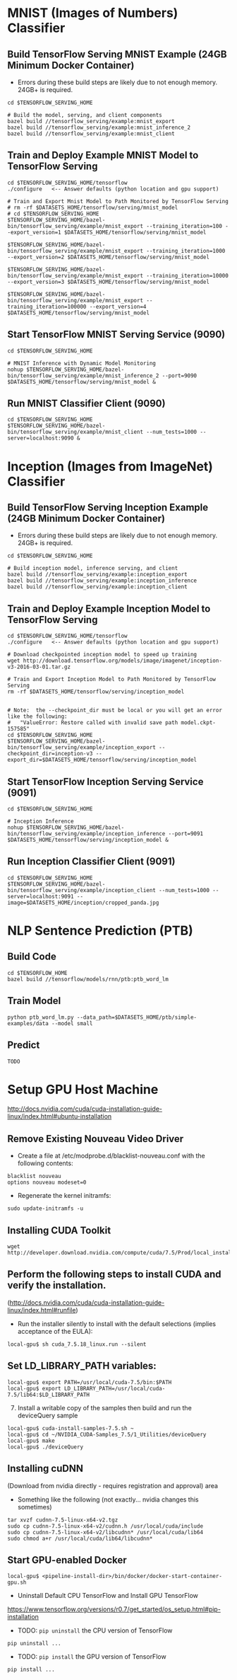 # MNIST (Images of Numbers) Classifier
## Build TensorFlow Serving MNIST Example (24GB Minimum Docker Container)
* Errors during these build steps are likely due to not enough memory.  24GB+ is required.
```
cd $TENSORFLOW_SERVING_HOME

# Build the model, serving, and client components
bazel build //tensorflow_serving/example:mnist_export
bazel build //tensorflow_serving/example:mnist_inference_2
bazel build //tensorflow_serving/example:mnist_client
```

## Train and Deploy Example MNIST Model to TensorFlow Serving
```
cd $TENSORFLOW_SERVING_HOME/tensorflow
./configure   <-- Answer defaults (python location and gpu support)

# Train and Export Mnist Model to Path Monitored by TensorFlow Serving
# rm -rf $DATASETS_HOME/tensorflow/serving/mnist_model
# cd $TENSORFLOW_SERVING_HOME
$TENSORFLOW_SERVING_HOME/bazel-bin/tensorflow_serving/example/mnist_export --training_iteration=100 --export_version=1 $DATASETS_HOME/tensorflow/serving/mnist_model

$TENSORFLOW_SERVING_HOME/bazel-bin/tensorflow_serving/example/mnist_export --training_iteration=1000 --export_version=2 $DATASETS_HOME/tensorflow/serving/mnist_model

$TENSORFLOW_SERVING_HOME/bazel-bin/tensorflow_serving/example/mnist_export --training_iteration=10000 --export_version=3 $DATASETS_HOME/tensorflow/serving/mnist_model

$TENSORFLOW_SERVING_HOME/bazel-bin/tensorflow_serving/example/mnist_export --training_iteration=100000 --export_version=4 $DATASETS_HOME/tensorflow/serving/mnist_model
```

## Start TensorFlow MNIST Serving Service (9090)
```
cd $TENSORFLOW_SERVING_HOME

# MNIST Inference with Dynamic Model Monitoring
nohup $TENSORFLOW_SERVING_HOME/bazel-bin/tensorflow_serving/example/mnist_inference_2 --port=9090 $DATASETS_HOME/tensorflow/serving/mnist_model &
```

## Run MNIST Classifier Client (9090)
```
cd $TENSORFLOW_SERVING_HOME
$TENSORFLOW_SERVING_HOME/bazel-bin/tensorflow_serving/example/mnist_client --num_tests=1000 --server=localhost:9090 &
```

# Inception (Images from ImageNet) Classifier
## Build TensorFlow Serving Inception Example (24GB Minimum Docker Container)
* Errors during these build steps are likely due to not enough memory.  24GB+ is required.
```
cd $TENSORFLOW_SERVING_HOME

# Build inception model, inference serving, and client 
bazel build //tensorflow_serving/example:inception_export
bazel build //tensorflow_serving/example:inception_inference
bazel build //tensorflow_serving/example:inception_client
```

## Train and Deploy Example Inception Model to TensorFlow Serving
```
cd $TENSORFLOW_SERVING_HOME/tensorflow
./configure   <-- Answer defaults (python location and gpu support)

# Download checkpointed inception model to speed up training
wget http://download.tensorflow.org/models/image/imagenet/inception-v3-2016-03-01.tar.gz

# Train and Export Inception Model to Path Monitored by TensorFlow Serving
rm -rf $DATASETS_HOME/tensorflow/serving/inception_model


# Note:  the --checkpoint_dir must be local or you will get an error like the following:
#   "ValueError: Restore called with invalid save path model.ckpt-157585"
cd $TENSORFLOW_SERVING_HOME
$TENSORFLOW_SERVING_HOME/bazel-bin/tensorflow_serving/example/inception_export --checkpoint_dir=inception-v3 --export_dir=$DATASETS_HOME/tensorflow/serving/inception_model
```

## Start TensorFlow Inception Serving Service (9091)
```
cd $TENSORFLOW_SERVING_HOME

# Inception Inference
nohup $TENSORFLOW_SERVING_HOME/bazel-bin/tensorflow_serving/example/inception_inference --port=9091 $DATASETS_HOME/tensorflow/serving/inception_model &
```

## Run Inception Classifier Client (9091)
```
cd $TENSORFLOW_SERVING_HOME
$TENSORFLOW_SERVING_HOME/bazel-bin/tensorflow_serving/example/inception_client --num_tests=1000 --server=localhost:9091 --image=$DATASETS_HOME/inception/cropped_panda.jpg
```

# NLP Sentence Prediction (PTB)
## Build Code
```
cd $TENSORFLOW_HOME
bazel build //tensorflow/models/rnn/ptb:ptb_word_lm
```

## Train Model
```
python ptb_word_lm.py --data_path=$DATASETS_HOME/ptb/simple-examples/data --model small
```

## Predict
```
TODO
```

# Setup GPU Host Machine

http://docs.nvidia.com/cuda/cuda-installation-guide-linux/index.html#ubuntu-installation

## Remove Existing Nouveau Video Driver
* Create a file at /etc/modprobe.d/blacklist-nouveau.conf with the following contents:
```
blacklist nouveau
options nouveau modeset=0
```

* Regenerate the kernel initramfs:
```
sudo update-initramfs -u
```

## Installing CUDA Toolkit
```
wget http://developer.download.nvidia.com/compute/cuda/7.5/Prod/local_installers/cuda_7.5.18_linux.run
```

## Perform the following steps to install CUDA and verify the installation.

(http://docs.nvidia.com/cuda/cuda-installation-guide-linux/index.html#runfile)

* Run the installer silently to install with the default selections (implies acceptance of
the EULA):
```
local-gpu$ sh cuda_7.5.18_linux.run --silent
```

## Set LD_LIBRARY_PATH variables:
```
local-gpu$ export PATH=/usr/local/cuda-7.5/bin:$PATH
local-gpu$ export LD_LIBRARY_PATH=/usr/local/cuda-7.5/lib64:$LD_LIBRARY_PATH
```

7. Install a writable copy of the samples then build and run the deviceQuery sample
```
local-gpu$ cuda-install-samples-7.5.sh ~
local-gpu$ cd ~/NVIDIA_CUDA-Samples_7.5/1_Utilities/deviceQuery
local-gpu$ make
local-gpu$ ./deviceQuery
```

## Installing cuDNN

(Download from nvidia directly - requires registration and approval) area 

* Something like the following (not exactly... nvidia changes this sometimes)
```
tar xvzf cudnn-7.5-linux-x64-v2.tgz
sudo cp cudnn-7.5-linux-x64-v2/cudnn.h /usr/local/cuda/include
sudo cp cudnn-7.5-linux-x64-v2/libcudnn* /usr/local/cuda/lib64
sudo chmod a+r /usr/local/cuda/lib64/libcudnn*
```

## Start GPU-enabled Docker
```
local-gpu$ <pipeline-install-dir>/bin/docker/docker-start-container-gpu.sh
```
* Uninstall Default CPU TensorFlow and Install GPU TensorFlow

https://www.tensorflow.org/versions/r0.7/get_started/os_setup.html#pip-installation

* TODO:  `pip uninstall` the CPU version of TensorFlow
```
pip uninstall ...
``` 
* TODO:  `pip install` the GPU version of TensorFlow
```
pip install ...
```